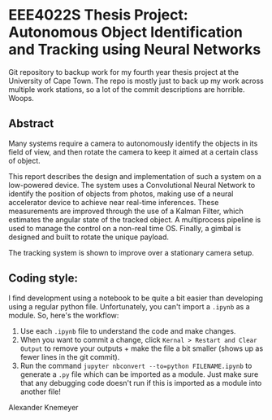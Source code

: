 # EEE4022S Thesis Project: Autonomous Object Identification and Tracking using Neural Networks

Git repository to backup work for my fourth year thesis project at the University of Cape Town. The repo is mostly just to back up my work across multiple work stations, so a lot of the commit descriptions are horrible. Woops.

## Abstract
Many systems require a camera to autonomously identify the objects in its field of view, and then rotate the camera to keep it aimed at a certain class of object.

This report describes the design and implementation of such a system on a low-powered
device. The system uses a Convolutional Neural Network to identify the position of
objects from photos, making use of a neural accelerator device to achieve near real-time
inferences. These measurements are improved through the use of a Kalman Filter, which
estimates the angular state of the tracked object. A multiprocess pipeline is used to
manage the control on a non-real time OS. Finally, a gimbal is designed and built to
rotate the unique payload.

The tracking system is shown to improve over a stationary camera setup.

## Coding style:

I find development using a notebook to be quite a bit easier than developing using a regular python file. Unfortunately, you can't import a `.ipynb` as a module. So, here's the workflow:
1. Use each `.ipynb` file to understand the code and make changes.
2. When you want to commit a change, click `Kernal > Restart and Clear Output` to remove your outputs + make the file a bit smaller (shows up as fewer lines in the git commit).
3. Run the command `jupyter nbconvert --to=python FILENAME.ipynb` to generate a `.py` file which can be imported as a module. Just make sure that any debugging code doesn't run if this is imported as a module into another file!



Alexander Knemeyer

